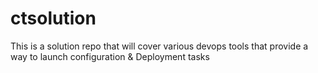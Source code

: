 # ctsolution
This is a solution repo that will cover various devops tools that provide a way to launch configuration &amp; Deployment tasks
